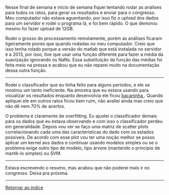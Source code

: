 Nesse final de semana e inicio de semana fiquei tentando rodar as análises para todos os ratos, para gerar os resultados e enviar para o congresso. Meu computador não estava aguentando, por isso fiz o upload dos dados para um servidor e rodei o programa lá, e foi bem rápido. O que demorou mesmo foi fazer upload de 12GB.

Rodei o grosso do processamento remotamente, porém as análises ficaram ligeiramente piores que quando rodadas no meu computador. Creio que isso tenha rolado porque a versão do matlab que está instalada no servidor é a 2013, por isso, tive que usar uma função diferente para fazer a média da suavização ignorando os NaNs. Essa substituição da função das médias foi feita meio na pressa e acabou que eu não reparei muito na documentação dessa outra função.

****

Rodei o classificador que eu tinha feito para alguns períodos, e ele se mostrou um tanto ineficiente. Na amostra que eu estava usando para visualizar os resultados enquanto desenvolvia ele ficou [ bacaninha ](imagens/estagios.png "oi"). Quando apliquei ele em outros ratos ficou bem ruim, não avaliei ainda mas creio que não dê nem 70% de acertos.

O problema é claramente de overfitting. Eu ajustei o classificador demais para os dados que eu estava observando e com isso o classificador perdeu em generalidade. Depois vou ver se faço uma matriz de scatter plots correlacionando cada uma das características do dado com os estados possíveis. De acordo com esse plot vou ter uma noção melhor se posso aplicar um kernel aos dados e continuar usando modelos simples ou se o problema exige outro tipo de modelo, tipo árvore (mantendo o princípio de mantê-lo simples) ou SVM.

****

Estava escrevendo o resumo, mas acabou que não poderei mais ir no congresso. Deixa pra próxima.

****

[Retornar ao índice ](https://github.com/vittorfp/Open-Lab-Book/blob/master/README.md "Oi")

